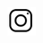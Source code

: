 <div aligh="center">
  <img alt="Instagram" src="/assets/images/ig.png" style="width: 50px; height: 50px">
</div>

